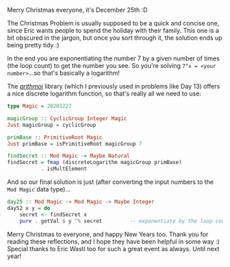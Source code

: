 Merry Christmas everyone, it's December 25th :D

The Christmas Problem is usually supposed to be a quick and concise one, since
Eric wants people to spend the holiday with their family.  This one is a bit
obscured in the jargon, but once you sort through it, the solution ends up
being pretty tidy :)

In the end you are exponentiating the number 7 by a given number of times (the
loop count) to get the number you see.  So you're solving `7^x = <your
number>`...so that's basically a logarithm!

The *[arithmoi](https://hackage.haskell.org/package/arithmoi)* library (which I
previously used in problems like Day 13) offers a nice discrete logarithm
function, so that's really all we need to use:


```haskell
type Magic = 20201227

magicGroup :: CyclicGroup Integer Magic
Just magicGroup = cyclicGroup

primBase :: PrimitiveRoot Magic
Just primBase = isPrimitiveRoot magicGroup 7

findSecret :: Mod Magic -> Maybe Natural
findSecret = fmap (discreteLogarithm magicGroup primBase)
           . isMultElement
```

And so our final solution is just (after converting the input numbers to the
`Mod Magic` data type)...

```haskell
day25 :: Mod Magic -> Mod Magic -> Maybe Integer
day52 x y = do
    secret <- findSecret x
    pure . getVal $ y ^% secret         -- exponentiate by the loop count
```

Merry Christmas to everyone, and happy New Years too.  Thank you for reading
these reflections, and I hope they have been helpful in some way :)  Special
thanks to Eric Wastl too for such a great event as always.  Until next year!
